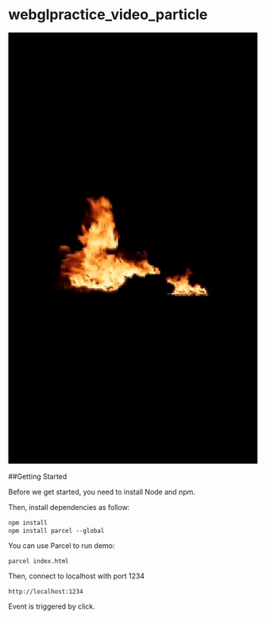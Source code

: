 # webglpractice_video_particle

![Preview](https://github.com/firekim2/webglpractice_video_particle/blob/main/img/preview.gif?raw=true)

##Getting Started

Before we get started, you need to install Node and npm.

Then, install dependencies as follow:

```
npm install
npm install parcel --global
```
You can use Parcel to run demo:

```
parcel index.html
```
Then, connect to localhost with port 1234
```
http://localhost:1234
```

Event is triggered by click.
